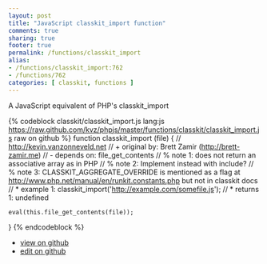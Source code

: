 ```yaml
---
layout: post
title: "JavaScript classkit_import function"
comments: true
sharing: true
footer: true
permalink: /functions/classkit_import
alias:
- /functions/classkit_import:762
- /functions/762
categories: [ classkit, functions ]
---
```

A JavaScript equivalent of PHP's classkit_import
<!-- more -->
{% codeblock classkit/classkit_import.js lang:js https://raw.github.com/kvz/phpjs/master/functions/classkit/classkit_import.js raw on github %}
function classkit_import (file) {
    // http://kevin.vanzonneveld.net
    // +   original by: Brett Zamir (http://brett-zamir.me)
    // -    depends on: file_get_contents
    // %        note 1: does not return an associative array as in PHP
    // %        note 2: Implement instead with include?
    // %        note 3: CLASSKIT_AGGREGATE_OVERRIDE is mentioned as a flag at http://www.php.net/manual/en/runkit.constants.php but not in classkit docs
    // *     example 1: classkit_import('http://example.com/somefile.js');
    // *     returns 1: undefined

    eval(this.file_get_contents(file));
}
{% endcodeblock %}
<ul>
 <li><a href="https://github.com/kvz/phpjs/blob/master/functions/classkit/classkit_import.js">view on github</a></li>
 <li><a href="https://github.com/kvz/phpjs/edit/master/functions/classkit/classkit_import.js">edit on github</a></li>
</ul>
